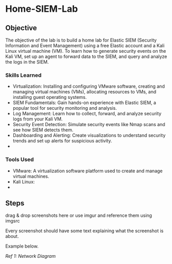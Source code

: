 # Home-SIEM-Lab

## Objective

The objective of the lab is to build a home lab for Elastic SIEM (Security Information and Event Management) using a free Elastic account and a Kali Linux virtual machine (VM). To learn how to generate security events on the Kali VM, set up an agent to forward data to the SIEM, and query and analyze the logs in the SIEM.

### Skills Learned

- Virtualization: Installing and configuring VMware software, creating and managing virtual machines (VMs), allocating resources to VMs, and installing guest operating systems.
- SIEM Fundamentals: Gain hands-on experience with Elastic SIEM, a popular tool for security monitoring and analysis.
- Log Management: Learn how to collect, forward, and analyze security logs from your Kali VM.
- Security Event Detection: Simulate security events like Nmap scans and see how SIEM detects them.
- Dashboarding and Alerting: Create visualizations to understand security trends and set up alerts for suspicious activity.
- 

### Tools Used


- VMware: A virtualization software platform used to create and manage virtual machines.
- Kali Linux:
- 

## Steps
drag & drop screenshots here or use imgur and reference them using imgsrc

Every screenshot should have some text explaining what the screenshot is about.

Example below.

*Ref 1: Network Diagram*
